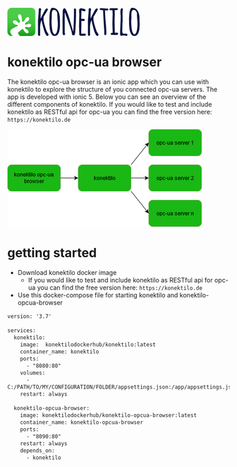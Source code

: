 ![](graphics/konektilo-logo-readme.png)
# konektilo opc-ua browser
The konektilo opc-ua browser is an ionic app which you can use with konektilo to explore the structure of you connected opc-ua servers.
The app is developed with ionic 5.
Below you can see an overview of the different components of konektilo.
If you would like to test and include konektilo as RESTful api for opc-ua you can find the free version here: ```https://konektilo.de```

![alt text](graphics/konektilo-opcua-browser.png "konektilo opcua browser overview")

# getting started
* Download konektilo docker image
    * If you would like to test and include konektilo as RESTful api for opc-ua you can find the free version here: ```https://konektilo.de```
* Use this docker-compose file for starting konektilo and konektilo-opcua-browser
```
version: '3.7'

services:
  konektilo:
    image:  konektilodockerhub/konektilo:latest
    container_name: konektilo
    ports:
      - "8080:80"
    volumes:
      - C:/PATH/TO/MY/CONFIGURATION/FOLDER/appsettings.json:/app/appsettings.json
    restart: always

  konektilo-opcua-browser:
    image: konektilodockerhub/konektilo-opcua-browser:latest
    container_name: konektilo-opcua-browser
    ports:
      - "8090:80"
    restart: always
    depends_on:
      - konektilo
```
